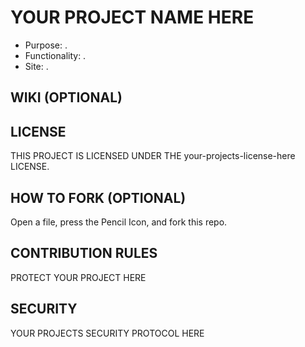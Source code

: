 # YOUR PROJECT NAME HERE
- Purpose: .
- Functionality: .
- Site: .

## WIKI (OPTIONAL)

## LICENSE
THIS PROJECT IS LICENSED UNDER THE your-projects-license-here LICENSE.

## HOW TO FORK (OPTIONAL)
Open a file, press the Pencil Icon, and fork this repo.

## CONTRIBUTION RULES
PROTECT YOUR PROJECT HERE

## SECURITY
YOUR PROJECTS SECURITY PROTOCOL HERE
